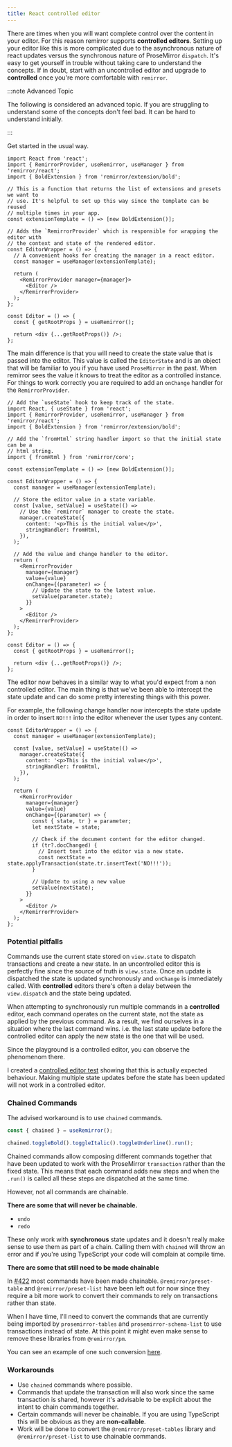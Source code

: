 ```yaml
---
title: React controlled editor
---
```


There are times when you will want complete control over the content in your editor. For this reason
remirror supports **controlled editors**. Setting up your editor like this is more complicated due
to the asynchronous nature of react updates versus the synchronous nature of ProseMirror `dispatch`.
It's easy to get yourself in trouble without taking care to understand the concepts. If in doubt,
start with an uncontrolled editor and upgrade to **controlled** once you're more comfortable with
`remirror`.

:::note Advanced Topic

The following is considered an advanced topic. If you are struggling to understand some of the
concepts don't feel bad. It can be hard to understand initially.

:::

Get started in the usual way.

```tsx
import React from 'react';
import { RemirrorProvider, useRemirror, useManager } from 'remirror/react';
import { BoldExtension } from 'remirror/extension/bold';

// This is a function that returns the list of extensions and presets we want to
// use. It's helpful to set up this way since the template can be reused
// multiple times in your app.
const extensionTemplate = () => [new BoldExtension()];

// Adds the `RemirrorProvider` which is responsible for wrapping the editor with
// the context and state of the rendered editor.
const EditorWrapper = () => {
  // A convenient hooks for creating the manager in a react editor.
  const manager = useManager(extensionTemplate);

  return (
    <RemirrorProvider manager={manager}>
      <Editor />
    </RemirrorProvider>
  );
};

const Editor = () => {
  const { getRootProps } = useRemirror();

  return <div {...getRootProps()} />;
};
```

The main difference is that you will need to create the state value that is passed into the editor.
This value is called the `EditorState` and is an object that will be familiar to you if you have
used `ProseMirror` in the past. When remirror sees the value it knows to treat the editor as a
controlled instance. For things to work correctly you are required to add an `onChange` handler for
the `RemirrorProvider`.

```tsx
// Add the `useState` hook to keep track of the state.
import React, { useState } from 'react';
import { RemirrorProvider, useRemirror, useManager } from 'remirror/react';
import { BoldExtension } from 'remirror/extension/bold';

// Add the `fromHtml` string handler import so that the initial state can be a
// html string.
import { fromHtml } from 'remirror/core';

const extensionTemplate = () => [new BoldExtension()];

const EditorWrapper = () => {
  const manager = useManager(extensionTemplate);

  // Store the editor value in a state variable.
  const [value, setValue] = useState(() =>
    // Use the `remirror` manager to create the state.
    manager.createState({
      content: '<p>This is the initial value</p>',
      stringHandler: fromHtml,
    }),
  );

  // Add the value and change handler to the editor.
  return (
    <RemirrorProvider
      manager={manager}
      value={value}
      onChange={(parameter) => {
        // Update the state to the latest value.
        setValue(parameter.state);
      }}
    >
      <Editor />
    </RemirrorProvider>
  );
};

const Editor = () => {
  const { getRootProps } = useRemirror();

  return <div {...getRootProps()} />;
};
```

The editor now behaves in a similar way to what you'd expect from a non controlled editor. The main
thing is that we've been able to intercept the state update and can do some pretty interesting
things with this power.

For example, the following change handler now intercepts the state update in order to insert `NO!!!`
into the editor whenever the user types any content.

```tsx
const EditorWrapper = () => {
  const manager = useManager(extensionTemplate);

  const [value, setValue] = useState(() =>
    manager.createState({
      content: '<p>This is the initial value</p>',
      stringHandler: fromHtml,
    }),
  );

  return (
    <RemirrorProvider
      manager={manager}
      value={value}
      onChange={(parameter) => {
        const { state, tr } = parameter;
        let nextState = state;

        // Check if the document content for the editor changed.
        if (tr?.docChanged) {
          // Insert text into the editor via a new state.
          const nextState = state.applyTransaction(state.tr.insertText('NO!!!'));
        }

        // Update to using a new value
        setValue(nextState);
      }}
    >
      <Editor />
    </RemirrorProvider>
  );
};
```

### Potential pitfalls

Commands use the current state stored on `view.state` to dispatch transactions and create a new
state. In an uncontrolled editor this is perfectly fine since the source of truth is `view.state`.
Once an update is dispatched the state is updated synchronously and `onChange` is immediately
called. With **controlled** editors there's often a delay between the `view.dispatch` and the state
being updated.

When attempting to synchronously run multiple commands in a **controlled** editor, each command
operates on the current state, not the state as applied by the previous command. As a result, we
find ourselves in a situation where the last command wins. i.e. the last state update before the
controlled editor can apply the new state is the one that will be used.

Since the playground is a controlled editor, you can observe the phenomenom there.

I created a
[controlled editor test](https://github.com/remirror/remirror/blob/7477b9357368d62e201d05db4d9872954ae13c11/packages/%40remirror/react/src/components/__tests__/react-editor-controlled.spec.tsx#L368-L418)
showing that this is actually expected behaviour. Making multiple state updates before the state has
been updated will not work in a controlled editor.

### Chained Commands

The advised workaround is to use `chained` commands.

```ts
const { chained } = useRemirror();

chained.toggleBold().toggleItalic().toggleUnderline().run();
```

Chained commands allow composing different commands together that have been updated to work with the
ProseMirror `transaction` rather than the fixed state. This means that each command adds new steps
and when the `.run()` is called all these steps are dispatched at the same time.

However, not all commands are chainable.

**There are some that will never be chainable.**

- `undo`
- `redo`

These only work with **synchronous** state updates and it doesn't really make sense to use them as
part of a chain. Calling them with `chained` will throw an error and if you're using TypeScript your
code will complain at compile time.

**There are some that still need to be made chainable**

In [#422](https://github.com/remirror/remirror/pull/422) most commands have been made chainable.
`@remirror/preset-table` and `@remirror/preset-list` have been left out for now since they require a
bit more work to convert their commands to rely on transactions rather than state.

When I have time, I'll need to convert the commands that are currently being imported by
`prosemirror-tables` and `prosemirror-schema-list` to use transactions instead of state. At this
point it might even make sense to remove these libraries from `@remirror/pm`.

You can see an example of one such conversion
[here](https://github.com/remirror/remirror/blob/7477b9357368d62e201d05db4d9872954ae13c11/packages/%40remirror/core-utils/src/command-utils.ts#L128-L164).

### Workarounds

- Use `chained` commands where possible.
- Commands that update the transaction will also work since the same transaction is shared, however
  it's advisable to be explicit about the intent to chain commands together.
- Certain commands will never be chainable. If you are using TypeScript this will be obvious as they
  are **non-callable**.
- Work will be done to convert the `@remirror/preset-tables` library and `@remirror/preset-list` to
  use chainable commands.
